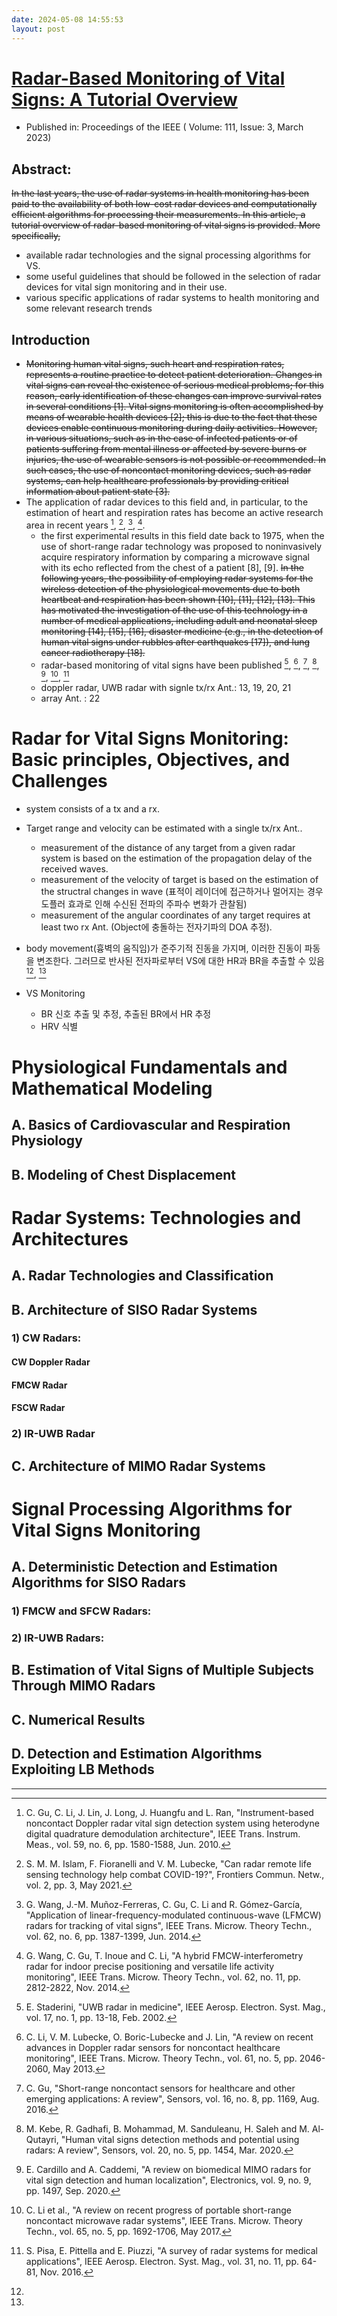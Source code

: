 ```yaml
---
date: 2024-05-08 14:55:53
layout: post
---
```


# [Radar-Based Monitoring of Vital Signs: A Tutorial Overview](https://ieeexplore.ieee.org/abstract/document/10049295)
- Published in: Proceedings of the IEEE ( Volume: 111, Issue: 3, March 2023)

## Abstract:
~~In the last years, the use of radar systems in health monitoring has been paid to the availability of both low-cost radar devices and computationally efficient algorithms for processing their measurements. In this article, a tutorial overview of radar-based monitoring of vital signs is provided. More specifically,~~  
- available radar technologies and the signal processing algorithms for VS. 
- some useful guidelines that should be followed in the selection of radar devices for vital sign monitoring and in their use. 
- various specific applications of radar systems to health monitoring and some relevant research trends

## Introduction
- ~~Monitoring human vital signs, such heart and respiration rates, represents a routine practice to detect patient deterioration. Changes in vital signs can reveal the existence of serious medical problems; for this reason, early identification of these changes can improve survival rates in several conditions [1]. Vital signs monitoring is often accomplished by means of wearable health devices [2]; this is due to the fact that these devices enable continuous monitoring during daily activities. However, in various situations, such as in the case of infected patients or of patients suffering from mental illness or affected by severe burns or injuries, the use of wearable sensors is not possible or recommended. In such cases, the use of noncontact monitoring devices, such as radar systems, can help healthcare professionals by providing critical information about patient state [3].~~ 
- The application of radar devices to this field and, in particular, to the estimation of heart and respiration rates has become an active research area in recent years [^4], [^5], [^6], [^7]. 
  + the first experimental results in this field date back to 1975, when the use of short-range radar technology was proposed to noninvasively acquire respiratory information by comparing a microwave signal with its echo reflected from the chest of a patient [8], [9]. ~~In the following years, the possibility of employing radar systems for the wireless detection of the physiological movements due to both heartbeat and respiration has been shown [10], [11], [12], [13]. This has motivated the investigation of the use of this technology in a number of medical applications, including adult and neonatal sleep monitoring [14], [15], [16], disaster medicine (e.g., in the detection of human vital signs under rubbles after earthquakes [17]), and lung cancer radiotherapy [18].~~
  + radar-based monitoring of vital signs have been published [^13], [^19], [^20], [^21], [^22], [^23], [^24]
  + doppler radar, UWB radar with signle tx/rx Ant.: 13, 19, 20, 21
  + array Ant. : 22


# Radar for Vital Signs Monitoring: Basic principles, Objectives, and Challenges
- system consists of a tx and a rx.
- Target range and velocity can be estimated with a single tx/rx Ant..
  - measurement of the distance of any target from a given radar system is based on the estimation of the propagation delay of the received waves.
  - measurement of the velocity of target is based on the estimation of the structral changes in wave (표적이 레이더에 접근하거나 멀어지는 경우 도플러 효과로 인해 수신된 전파의 주파수 변화가 관찰됨)
  - measurement of the angular coordinates of any target requires at least two rx Ant. (Object에 충돌하는 전자기파의 DOA 추정).

- body movement(흉벽의 움직임)가 준주기적 진동을 가지며, 이러한 진동이 파동을 변조한다. 그러므로 반사된 전자파로부터 VS에 대한 HR과 BR을 추출할 수 있음[^27], [^28]

- VS Monitoring
  + BR 신호 추출 및 추정, 추출된 BR에서 HR 추정
  + HRV 식별


# Physiological Fundamentals and Mathematical Modeling
## A. Basics of Cardiovascular and Respiration Physiology
## B. Modeling of Chest Displacement


# Radar Systems: Technologies and Architectures
## A. Radar Technologies and Classification
## B. Architecture of SISO Radar Systems
### 1) CW Radars:
#### CW Doppler Radar
#### FMCW Radar
#### FSCW Radar

### 2) IR-UWB Radar

## C. Architecture of MIMO Radar Systems


# Signal Processing Algorithms for Vital Signs Monitoring
## A. Deterministic Detection and Estimation Algorithms for SISO Radars
### 1) FMCW and SFCW Radars:

### 2) IR-UWB Radars:

## B. Estimation of Vital Signs of Multiple Subjects Through MIMO Radars


## C. Numerical Results

## D. Detection and Estimation Algorithms Exploiting LB Methods












--- 

[^4]: C. Gu, C. Li, J. Lin, J. Long, J. Huangfu and L. Ran, "Instrument-based noncontact Doppler radar vital sign detection system using heterodyne digital quadrature demodulation architecture", IEEE Trans. Instrum. Meas., vol. 59, no. 6, pp. 1580-1588, Jun. 2010.  
[^5]: S. M. M. Islam, F. Fioranelli and V. M. Lubecke, "Can radar remote life sensing technology help combat COVID-19?", Frontiers Commun. Netw., vol. 2, pp. 3, May 2021.  
[^6]: G. Wang, J.-M. Muñoz-Ferreras, C. Gu, C. Li and R. Gómez-García, "Application of linear-frequency-modulated continuous-wave (LFMCW) radars for tracking of vital signs", IEEE Trans. Microw. Theory Techn., vol. 62, no. 6, pp. 1387-1399, Jun. 2014.  
[^7]: G. Wang, C. Gu, T. Inoue and C. Li, "A hybrid FMCW-interferometry radar for indoor precise positioning and versatile life activity monitoring", IEEE Trans. Microw. Theory Techn., vol. 62, no. 11, pp. 2812-2822, Nov. 2014.  
[^13]: E. Staderini, "UWB radar in medicine", IEEE Aerosp. Electron. Syst. Mag., vol. 17, no. 1, pp. 13-18, Feb. 2002.  
[^19]: C. Li, V. M. Lubecke, O. Boric-Lubecke and J. Lin, "A review on recent advances in Doppler radar sensors for noncontact healthcare monitoring", IEEE Trans. Microw. Theory Techn., vol. 61, no. 5, pp. 2046-2060, May 2013.  
[^20]: C. Gu, "Short-range noncontact sensors for healthcare and other emerging applications: A review", Sensors, vol. 16, no. 8, pp. 1169, Aug. 2016.  
[^21]: M. Kebe, R. Gadhafi, B. Mohammad, M. Sanduleanu, H. Saleh and M. Al-Qutayri, "Human vital signs detection methods and potential using radars: A review", Sensors, vol. 20, no. 5, pp. 1454, Mar. 2020.  
[^22]: E. Cardillo and A. Caddemi, "A review on biomedical MIMO radars for vital sign detection and human localization", Electronics, vol. 9, no. 9, pp. 1497, Sep. 2020.  
[^23]: C. Li et al., "A review on recent progress of portable short-range noncontact microwave radar systems", IEEE Trans. Microw. Theory Techn., vol. 65, no. 5, pp. 1692-1706, May 2017.  
[^24]: S. Pisa, E. Pittella and E. Piuzzi, "A survey of radar systems for medical applications", IEEE Aerosp. Electron. Syst. Mag., vol. 31, no. 11, pp. 64-81, Nov. 2016.  
[^27]:   
[^28]:  






